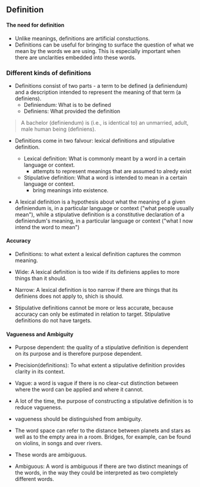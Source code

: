 ## Definition

#### The need for definition

- Unlike meanings, definitions are artificial constuctions.
- Definitions can be useful for bringing to surface the question of what we mean by the words we are using. This is especially important when there are unclarities embedded into these words. 

### Different kinds of definitions

- Definitions consist of two parts - a term to be defined (a definiendum) and a description intended to represent the meaning of that term (a definiens). 
    - Definiendum: What is to be defined
    - Definiens: What provided the definition

> A bachelor (definiendum) is (i.e., is identical to) an unmarried, adult, male human being (definiens).

- Definitions come in two falvour: lexical definitions and stipulative definition.
    - Lexical definition: What is commonly meant by a word in a certain language or context.
        - attempts to represent meanings that are assumed to alredy exist
    - Stipulative definition: What a word is intended to mean in a certain language or context.
        - bring meanings into existence.

-  A lexical definition is a hypothesis about what the meaning of a given definiendum is, in a particular language or context ("what people usually mean"), while a stipulative definition is a constitutive declaration of a definiendum's meaning, in a particular language or context ("what I now intend the word to mean")

#### Accuracy

- Definitions: to what extent a lexical definition captures the common meaning.

- Wide: A lexical definition is too wide if its definiens applies to more things than it should.

- Narrow: A lexical definition is too narrow if there are things that its definiens does not apply to, shich is should. 

- Stipulative definitions cannot be more or less accurate, because accuracy can only be estimated in relation to target. Stipulative definitions do not have targets.

#### Vagueness and Ambiguity

- Purpose dependent: the quality of a stipulative definition is dependent on its purpose and is therefore purpose dependent.

- Precision(definitions): To what extent a stipulative definition provides clarity in its context. 

- Vague: a word is vague if there is no clear-cut distinction between where the word can be applied and where it cannot. 

- A lot of the time, the purpose of constructing a stipulative definition is to reduce vagueness.

- vagueness should be distinguished from ambiguity.
- The word space can refer to the distance between planets and stars as well as to the empty area in a room. Bridges, for example, can be found on violins, in songs and over rivers.
- These words are ambiguous. 

- Ambiguous: A word is ambiguous if there are two distinct meanings of the words, in the way they could be interpreted as two completely different words. 
